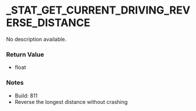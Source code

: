 # _STAT_GET_CURRENT_DRIVING_REVERSE_DISTANCE

No description available.

### Return Value
* float

### Notes
* Build: 811
* Reverse the longest distance without crashing

